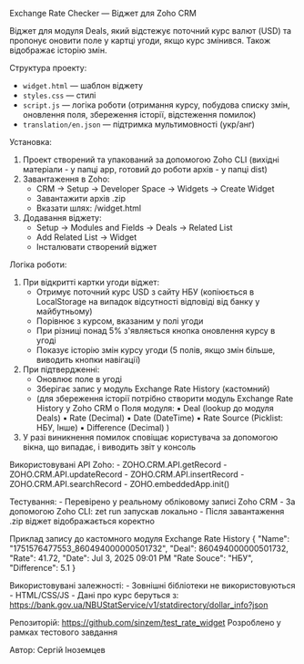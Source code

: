 Exchange Rate Checker — Вiджет для Zoho CRM


Віджет для модуля Deals, який відстежує поточний курс валют (USD) та пропонує оновити поле у ​​картці угоди, якщо курс змінився. Також відображає історію змін.


Структура проекту:
- `widget.html` — шаблон віджету
- `styles.css` — стилі
- `script.js` — логіка роботи (отримання курсу, побудова списку змін, оновлення поля, збереження історії, відстеження помилок)
- `translation/en.json` — підтримка мультимовності (укр/анг)


Установка: 
1. Проект створений та упакований за допомогою Zoho CLI (вихідні матеріали - у папці app, готовий до роботи архів - у папці dist)
2. Завантаження в Zoho:
    - CRM → Setup → Developer Space → Widgets → Create Widget
    - Завантажити архів .zip
    - Вказати шлях: /widget.html
3. Додавання віджету:
    - Setup → Modules and Fields → Deals → Related List
    - Add Related List → Widget
    - Інсталювати створений віджет


Логіка роботи:
1. При відкритті картки угоди віджет:
    - Отримує поточний курс USD з сайту НБУ (копіюється в LocalStorage на випадок відсутності відповіді від банку у майбутньому)
    - Порівнює з курсом, вказаним у полі угоди
    - При різниці понад 5% з'являється кнопка оновлення курсу в угоді
    - Показує історію змін курсу угоди (5 полів, якщо змін більше, виводить кнопки навігації)
2. При підтвердженні:
    - Оновлює поле в угоді
    - Зберігає запис у модуль Exchange Rate History (кастомний)
    - (для збереження історії потрібно створити модуль Exchange Rate History у Zoho CRM 
        o	Поля модуля:
            ▪	Deal (lookup до модуля Deals)
            ▪	Rate (Decimal)
            ▪	Date (DateTime)
            ▪	Rate Source (Picklist: НБУ, Інше)
            ▪	Difference (Decimal)
        )
3. У разі виникнення помилок сповіщає користувача за допомогою вікна, що випадає, і виводить звіт у консоль


Використовувані API Zoho:
    - ZOHO.CRM.API.getRecord
    - ZOHO.CRM.API.updateRecord
    - ZOHO.CRM.API.insertRecord
    - ZOHO.CRM.API.searchRecord
    - ZOHO.embeddedApp.init()


Тестування:
    - Перевірено у реальному обліковому записі Zoho CRM
    - За допомогою Zoho CLI: zet run запускав локально
    - Після завантаження .zip віджет відображається коректно


Приклад запису до кастомного модуля Exchange Rate History
    {
        "Name": "1751576477553_860494000000501732",
        "Deal": 860494000000501732,
        "Rate": 41.72,
        "Date": Jul 3, 2025 09:01 PM
        "Rate Souce": "НБУ",
        "Difference": 5.1
    }


Використовувані залежності: 
    - Зовнішні бібліотеки не використовуються
    - HTML/CSS/JS
    - Дані про курс беруться з: https://bank.gov.ua/NBUStatService/v1/statdirectory/dollar_info?json


Репозиторій: 
    https://github.com/sinzem/test_rate_widget
    Розроблено у рамках тестового завдання

Автор:
    Сергій Іноземцев 





